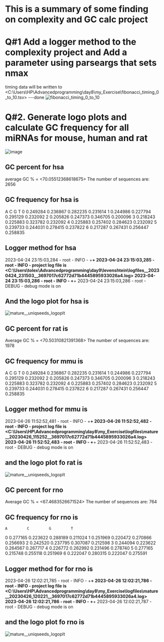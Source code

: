 # This is a summary of some finding on complexity and  GC calc project
 
# Q#1 Add a logger method to the complexity project and Add a parameter using parseargs that sets nmax
timing data will be written to <C:\Users\HP\Advancedprogramming\day8\my_Exercise\fibonacci_timing_0_to_10.tsv>
---done
![fibonacci_timing_0_to_10](https://user-images.githubusercontent.com/130226558/234590363-9dce85b6-996d-4232-8c43-abde5f24bcbe.png)


# Q#2. Generate logo plots and calculate GC frequency for all miRNAs for mouse, human and rat

![image](https://user-images.githubusercontent.com/130226558/234662199-4ab99167-2343-4acd-ad14-253302c648ac.png)

## GC percent for hsa
average GC % = <70.05512368618675>
The number of sequences are:  2656
## GC frequency for hsa is 
 
  A         C         G         T
0  0.249284  0.236867  0.282235  0.231614
1  0.244986  0.227794  0.295129  0.232092
2  0.205826  0.247373  0.346705  0.200096
3  0.218243  0.225883  0.323782  0.232092
4  0.225883  0.257402  0.284623  0.232092
5  0.239733  0.244031  0.278415  0.237822
6  0.217287  0.267431  0.256447  0.258835

 ## Logger method for hsa
  
2023-04-24 23:15:03,284 - root - INFO - +******************************************************************************+
2023-04-24 23:15:03,285 - root - INFO - project log file is <C:\Users\tolex\Advancedprogramming\day9\levenshtein\logfiles\__20230424_231503__3697017c62772d71b4445895933026a4.log>
2023-04-24 23:15:03,286 - root - INFO - +******************************************************************************+
2023-04-24 23:15:03,286 - root - DEBUG - debug mode is on
 ## And the logo plot  for hsa is 
![mature__uniqseeds_logoplt](https://user-images.githubusercontent.com/130226558/234088020-aaaae7e0-a799-469a-997a-de55491e1030.png)

## GC percent for rat is 
Average GC % = <70.50310821391368>
The number of sequences are:  1978
## GC frequency for mmu is 

 A         C         G         T
0  0.249284  0.236867  0.282235  0.231614
1  0.244986  0.227794  0.295129  0.232092
2  0.205826  0.247373  0.346705  0.200096
3  0.218243  0.225883  0.323782  0.232092
4  0.225883  0.257402  0.284623  0.232092
5  0.239733  0.244031  0.278415  0.237822
6  0.217287  0.267431  0.256447  0.258835

## Logger method for mmu is 
2023-04-26 11:52:52,481 - root - INFO - +****************************************************************************************************+
2023-04-26 11:52:52,482 - root - INFO - project log file is <C:\Users\HP\Advancedprogramming\day8\my_Exercise\logfiles\mature__20230426_115252__3697017c62772d71b4445895933026a4.log>
2023-04-26 11:52:52,483 - root - INFO - +****************************************************************************************************+
2023-04-26 11:52:52,483 - root - DEBUG - debug mode is on

## and the logo plot fo rat  is 
  ![mature__uniqseeds_logoplt](https://user-images.githubusercontent.com/130226558/234096058-ebf8c980-d78a-47ec-a457-1017b8da2546.png)

## GC percent for rno
 Average GC % = <67.4683526671524>
The number of sequences are:  764
 ## GC frequency for rno  is 
    A         C         G         T
0  0.277165  0.223622  0.288189  0.211024
1  0.251969  0.220472  0.270866  0.256693
2  0.242520  0.237795  0.307087  0.212598
3  0.244094  0.223622  0.264567  0.267717
4  0.226772  0.262992  0.231496  0.278740
5  0.277165  0.215748  0.255118  0.251969
6  0.222047  0.280315  0.222047  0.275591

  ## Logger method for for rno is 

2023-04-26 12:02:21,785 - root - INFO - +****************************************************************************************************+
2023-04-26 12:02:21,786 - root - INFO - project log file is <C:\Users\HP\Advancedprogramming\day8\my_Exercise\logfiles\mature__20230426_120221__3697017c62772d71b4445895933026a4.log>
2023-04-26 12:02:21,786 - root - INFO - +****************************************************************************************************+
2023-04-26 12:02:21,787 - root - DEBUG - debug mode is on

##  and the logo plot fo rno   is 
  
  ![mature__uniqseeds_logoplt](https://user-images.githubusercontent.com/130226558/234099403-f5b07b43-7b80-4156-99f8-b7a1b7f26649.png)
